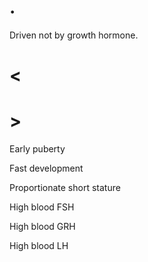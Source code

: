 # .

Driven not by growth hormone.

# <

# >

Early puberty

Fast development

Proportionate short stature

High blood FSH

High blood GRH

High blood LH
